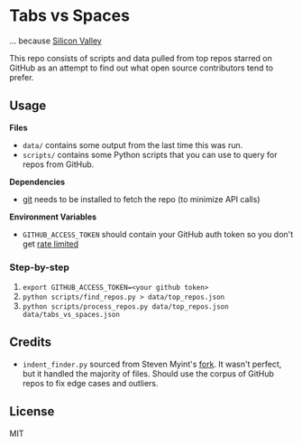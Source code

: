 # Tabs vs Spaces

... because [Silicon Valley](http://www.popsci.com/inside-silicon-valleys-spaces-and-tabs-debate)

This repo consists of scripts and data pulled from top repos starred on 
GitHub as an attempt to find out what open source contributors tend to prefer.

## Usage

**Files**

- `data/` contains some output from the last time this was run.
- `scripts/` contains some Python scripts that you can use to  query for repos from GitHub.

**Dependencies**

- [git](https://git-scm.com/) needs to be installed to fetch the repo (to minimize API calls)

**Environment Variables**

- `GITHUB_ACCESS_TOKEN` should contain your GitHub auth token so you don't get [rate limited](https://developer.github.com/v3/search/#rate-limit)

### Step-by-step

1. `export GITHUB_ACCESS_TOKEN=<your github token>` 
2. `python scripts/find_repos.py > data/top_repos.json`
3. `python scripts/process_repos.py data/top_repos.json data/tabs_vs_spaces.json`

## Credits

- `indent_finder.py` sourced from Steven Myint's [fork](https://github.com/myint/indent-finder/blob/master/plugin/indent_finder.py).
  It wasn't perfect, but it handled the majority of files. Should use the corpus of GitHub repos to fix edge cases and outliers.

## License

MIT